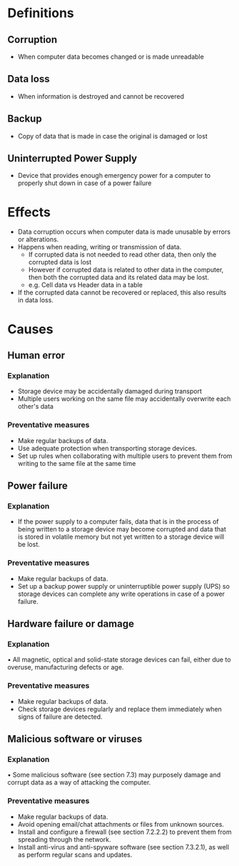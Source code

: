 # Definitions

## Corruption

- When computer data becomes changed or is made unreadable

## Data loss

- When information is destroyed and cannot be recovered

## Backup

- Copy of data that is made in case the original is damaged or lost

## Uninterrupted Power Supply

- Device that provides enough emergency power for a computer to properly shut down in case of a power failure

# Effects

- Data corruption occurs when computer data is made unusable by errors or alterations.
- Happens when reading, writing or transmission of data.
	- If corrupted data is not needed to read other data, then only the corrupted data is lost
	- However if corrupted data is related to other data in the computer, then both the corrupted data and its related data may be lost.
	- e.g. Cell data vs Header data in a table
- If the corrupted data cannot be recovered or replaced, this also results in data loss.

# Causes

## Human error

### Explanation

 - Storage device may be accidentally damaged during transport
 - Multiple users working on the same file may accidentally overwrite each other's data

### Preventative measures

 - Make regular backups of data.
 - Use adequate protection when transporting storage devices.
 - Set up rules when collaborating with multiple users to prevent them from writing to the same file at the same time

## Power failure

### Explanation

- If the power supply to a computer fails, data that is in the process of being written to a storage device may become corrupted and data that is stored in volatile memory but not yet written to a storage device will be lost.

### Preventative measures

- Make regular backups of data.
- Set up a backup power supply or uninterruptible power supply (UPS) so storage devices can complete any write operations in case of a power failure.

## Hardware failure or damage

### Explanation

• All magnetic, optical and solid-state storage devices can fail, either due to overuse, manufacturing defects or age.

### Preventative measures

-   Make regular backups of data.
-   Check storage devices regularly and replace them immediately when signs of failure are detected.

## Malicious software or viruses

### Explanation

• Some malicious software (see section 7.3) may purposely damage and corrupt data as a way of attacking the computer.

### Preventative measures

-   Make regular backups of data.
-   Avoid opening email/chat attachments or files from unknown sources.
-   Install and configure a firewall (see section 7.2.2.2) to prevent them from spreading through the network.
-   Install anti-virus and anti-spyware software (see section 7.3.2.1), as well as perform regular scans and updates.
